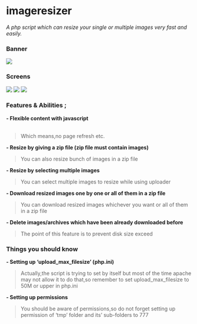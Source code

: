 # imageresizer


<i>A php script which can resize your single or multiple images very fast and easily.</i>


<h3>Banner</h3>
<img src="https://i.hizliresim.com/r0yw8p3.png" />

<h3>Screens</h3>
<img src="https://i.hizliresim.com/hwnk77b.png" />
<img src="https://i.hizliresim.com/f0cyuwc.png" />
<img src="https://i.hizliresim.com/g0smkvr.png" />


<h3>Features & Abilities ;</h3>
<strong>- Flexible content with javascript</strong><br><br>

> Which means,no page refresh etc.

<strong>- Resize by giving a zip file (zip file must contain images)</strong><br>

> You can also resize bunch of images in a zip file

<strong>- Resize by selecting multiple images</strong><br>

> You can select multiple images to resize while using uploader

<strong>- Download resized images one by one or all of them in a zip file</strong><br>

> You can download resized images whichever you want or all of them in a zip file

<strong>- Delete images/archives which have been already downloaded before</strong><br>

> The point of this feature is to prevent disk size exceed

<h3>Things you should know</h3>

<strong>- Setting up ‘upload_max_filesize’ (php.ini)</strong><br>

> Actually,the script is trying to set by itself but most of the time apache may not allow it to do that,so remember to set upload_max_filesize to 50M or upper in php.ini

<strong>- Setting up permissions</strong><br>

> You should be aware of permissions,so do not forget setting up permission of ‘tmp’ folder and its’ sub-folders to 777

